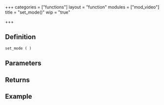 +++
categories = ["functions"]
layout = "function"
modules = ["mod_video"]
title = "set_mode()"
wip = "true"

+++

## Definition

    set_mode ( )

## Parameters

## Returns

## Example

```
```
